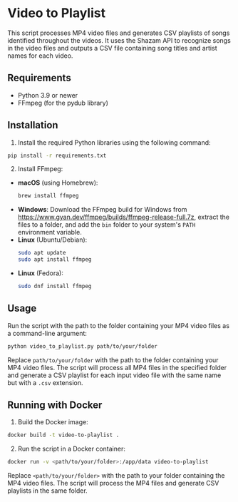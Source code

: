 # Video to Playlist

This script processes MP4 video files and generates CSV playlists of songs identified throughout the videos. It uses the Shazam API to recognize songs in the video files and outputs a CSV file containing song titles and artist names for each video.

## Requirements

- Python 3.9 or newer
- FFmpeg (for the pydub library)

## Installation

1. Install the required Python libraries using the following command:

```bash
pip install -r requirements.txt
```

2. Install FFmpeg:

- **macOS** (using Homebrew):
  ```bash
  brew install ffmpeg
  ```
- **Windows**: Download the FFmpeg build for Windows from https://www.gyan.dev/ffmpeg/builds/ffmpeg-release-full.7z, extract the files to a folder, and add the `bin` folder to your system's `PATH` environment variable.
- **Linux** (Ubuntu/Debian):
  ```bash
  sudo apt update
  sudo apt install ffmpeg
  ```
- **Linux** (Fedora):
  ```bash
  sudo dnf install ffmpeg
  ```

## Usage

Run the script with the path to the folder containing your MP4 video files as a command-line argument:

```bash
python video_to_playlist.py path/to/your/folder
```

Replace `path/to/your/folder` with the path to the folder containing your MP4 video files. The script will process all MP4 files in the specified folder and generate a CSV playlist for each input video file with the same name but with a `.csv` extension.

## Running with Docker

1. Build the Docker image:

```bash
docker build -t video-to-playlist .
```

2. Run the script in a Docker container:

```bash
docker run -v <path/to/your/folder>:/app/data video-to-playlist
```

Replace `<path/to/your/folder>` with the path to your folder containing the MP4 video files. The script will process the MP4 files and generate CSV playlists in the same folder.
```
